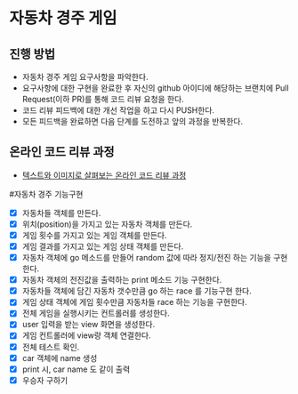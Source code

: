 # 자동차 경주 게임
## 진행 방법
* 자동차 경주 게임 요구사항을 파악한다.
* 요구사항에 대한 구현을 완료한 후 자신의 github 아이디에 해당하는 브랜치에 Pull Request(이하 PR)를 통해 코드 리뷰 요청을 한다.
* 코드 리뷰 피드백에 대한 개선 작업을 하고 다시 PUSH한다.
* 모든 피드백을 완료하면 다음 단계를 도전하고 앞의 과정을 반복한다.

## 온라인 코드 리뷰 과정
* [텍스트와 이미지로 살펴보는 온라인 코드 리뷰 과정](https://github.com/next-step/nextstep-docs/tree/master/codereview)

#자동차 경주 기능구현
* [x] 자동차들 객체를 만든다.
* [x] 위치(position)을 가지고 있는 자동차 객체를 만든다.
* [x] 게임 횟수를 가지고 있는 게임 객체를 만든다.
* [x] 게임 결과를 가지고 있는 게임 상태 객체를 만든다. 
* [x] 자동차 객체에 go 메소드를 만들어 random 값에 따라 정지/전진 하는 기능을 구현한다.
* [x] 자동차 객체의 전진값을 출력하는 print 메소드 기능 구현한다.
* [x] 자동차들 객체에 담긴 자동차 갯수만큼 go 하는 race 를 기능구현 한다.
* [x] 게임 상태 객체에 게임 횟수만큼 자동차들 race 하는 기능을 구현한다.
* [x] 전체 게임을 실행시키는 컨트롤러를 생성한다.
* [x] user 입력을 받는 view 화면을 생성한다.
* [x] 게임 컨트롤러에 view랑 객체 연결한다.
* [x] 전체 테스트 확인.
* [x] car 객체에 name 생성
* [x] print 시, car name 도 같이 출력
* [x] 우승자 구하기